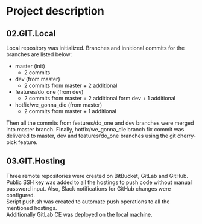 # Project description  
## 02.GIT.Local  
Local repository was initialized. Branches and innitional commits for the branches are listed below:  
- master (init)
  - 2 commits
- dev (from master)
  - 2 commits from master + 2 additional
- features/do_one (from dev)
  - 2 commits from master + 2 additional  form dev + 1 additional
- hotfix/we_gonna_die (from master)
  - 2 commits from master + 1 additional  

Then all the commits from features/do_one and dev branches were merged into master branch. Finally, hotfix/we_gonna_die branch fix commit was delivered to master, dev and features/do_one branches using the git cherry-pick feature.  

## 03.GIT.Hosting 
Three remote repositories were created on BitBucket, GitLab and GitHub. Public SSH key was added to all the hostings to push code without manual password input. Also, Slack notifications for GitHub changes were configured.  
Script push.sh was created to automate push operations to all the mentioned hostings.  
Additionally GitLab CE was deployed on the local machine.
